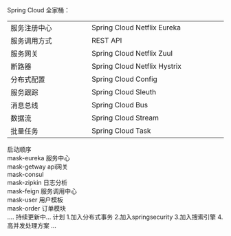 
Spring Cloud 全家桶：

<center>
    <table width="800">
	<tr><td width="300">服务注册中心</td><td width="500">Spring Cloud Netflix Eureka</td></tr>
	<tr><td width="300">服务调用方式</td><td width="500">REST API</td></tr>
	<tr><td width="300">服务网关</td><td width="500">Spring Cloud Netflix Zuul</td></tr>
    	<tr><td width="300">断路器</td><td width="500">Spring Cloud Netflix Hystrix</td></tr>
    	<tr><td width="300">分布式配置</td><td width="500">Spring Cloud Config</td></tr>
    	<tr><td width="300">服务跟踪</td><td width="500">Spring Cloud Sleuth</td></tr>
	<tr><td width="300">消息总线</td><td width="500">Spring Cloud Bus</td></tr>
	<tr><td width="300">数据流</td><td width="500">Spring Cloud Stream</td></tr>
	<tr><td width="300">批量任务</td><td width="500">Spring Cloud Task</td></tr>
    </table>
</center>
启动顺序</br>
	mask-eureka 服务中心</br>
	mask-getway api网关</br>
	mask-consul </br>
	mask-zipkin 日志分析</br>
	mask-feign  服务调用中心</br>
	mask-user   用户模板</br>
	mask-order  订单模块</br>
	....
持续更新中…
计划
    1.加入分布式事务
    2.加入springsecurity
    3.加入搜索引擎
    4.高并发处理方案
    …


